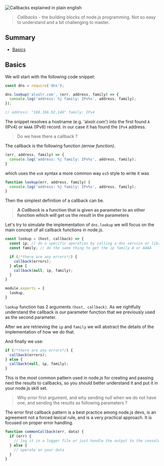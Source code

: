 <img class="img-fluid" src="https://s3.eu-central-1.amazonaws.com/alxolr-images-bk328/callbacks-explained-in-plain-english.jpg" alt="Callbacks explained in plain english"/>

> _Callbacks_ - the building blocks of node.js programming. Not so easy to understand and a bit challenging to master.

## Summary

- [Basics](#basics)

## Basics

We will start with the following code snippet:

```javascript
const dns = require('dns');

dns.lookup('alxolr.com', (err, address, family) => {
  console.log('address: %j family: IPv%s', address, family);
});

// address: "188.166.92.146" family: IPv4
```

The snippet resolves a hostname (e.g. 'alxolr.com') into the first found `A` (IPv4) or `AAAA` (IPv6) record. in our case it has found the `IPv4` address.

> Do we have there a callback ?

The callback is the following function _(arrow function)_.

```javascript
(err, address, family) => {
  console.log('address: %j family: IPv%s', address, family);
}
```

which uses the `es6` syntax a more common way `es5` style to write it was

```javascript
function lookup(err, address, family) {
  console.log('address: %j family: IPv%s', address, family);
}
```

Then the simplest definition of a callback can be.
> **A _Callback_ is a function that is given as parameter to an other function which will get us the result in the parameters**

Let's try to simulate the implementation of `dns.lookup` we will focus on the main concept of all callback functions in node.js.

```javascript
const lookup = (host, callback) => {
  const ip; // do a specific operation by calling a dns service or library to resolve the ip address
  const family; // do the same thing to get the ip family A or AAAA

  if (/*there are any errors*/) {
    callback(errors);
  } else {
    callback(null, ip, family);
  }
}

module.exports = {
  lookup,
}
```

`lookup` function has 2 arguments `(host, callback)`. As we rightfully understand the callback is our parameter function that we previously used as the second parameter.

After we are retrieving the `ip` and `family` we will abstract the details of the implementation of how we do that.

And finally we use:

```javascript
if (/*there are any errors*/) {
  callback(errors);
} else {
  callback(null, ip, family);
}
```

This is the most common pattern used in node.js for creating and passing next the results to callbacks, so you should better understand it and put it in your node.js skill set.

> Why _error_ first argument, and why sending _null_ when we do not have one, and sending the results as following parameters ?

The error first callback pattern is a best practice among node.js devs, is an agreement not a forced lexical rule, and is a very practical approach. It is focused on proper error handling.

```javascript
function commonCallback(err, data) {
  if (err) {
    // log it in a logger file or just handle the output to the console
  } else {
    // operate on your data
  }
}
```
